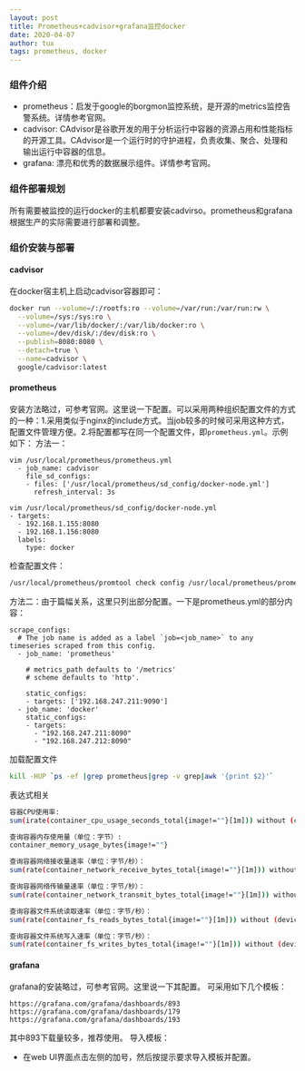 ```yaml
---
layout: post
title: Prometheus+cadvisor+grafana监控docker
date: 2020-04-07
author: tux
tags: prometheus, docker
---
```


### 组件介绍

- prometheus：启发于google的borgmon监控系统，是开源的metrics监控告警系统。详情参考官网。
- cadvisor: CAdvisor是谷歌开发的用于分析运行中容器的资源占用和性能指标的开源工具。CAdvisor是一个运行时的守护进程，负责收集、聚合、处理和输出运行中容器的信息。
- grafana: 漂亮和优秀的数据展示组件。详情参考官网。

### 组件部署规划

所有需要被监控的运行docker的主机都要安装cadvirso。prometheus和grafana根据生产的实际需要进行部署和调整。

### 组价安装与部署

#### cadvisor
在docker宿主机上启动cadvisor容器即可：
```bash
docker run --volume=/:/rootfs:ro --volume=/var/run:/var/run:rw \
  --volume=/sys:/sys:ro \
  --volume=/var/lib/docker/:/var/lib/docker:ro \
  --volume=/dev/disk/:/dev/disk:ro \
  --publish=8080:8080 \
  --detach=true \
  --name=cadvisor \
  google/cadvisor:latest
```

#### prometheus

安装方法略过，可参考官网。这里说一下配置。可以采用两种组织配置文件的方式的一种：1.采用类似于nginx的include方式。当job较多的时候可采用这种方式，配置文件管理方便。2.将配置都写在同一个配置文件，即`prometheus.yml`。示例如下：
方法一：
```
vim /usr/local/prometheus/prometheus.yml 
  - job_name: cadvisor
    file_sd_configs:
    - files: ['/usr/local/prometheus/sd_config/docker-node.yml']
      refresh_interval: 3s

vim /usr/local/prometheus/sd_config/docker-node.yml
- targets:
  - 192.168.1.155:8080
  - 192.168.1.156:8080
  labels:
    type: docker
```
检查配置文件：
```bash
/usr/local/prometheus/promtool check config /usr/local/prometheus/prometheus.yml
```

方法二：由于篇幅关系，这里只列出部分配置。一下是prometheus.yml的部分内容：
```
scrape_configs:
  # The job name is added as a label `job=<job_name>` to any timeseries scraped from this config.
  - job_name: 'prometheus'
 
    # metrics_path defaults to '/metrics'
    # scheme defaults to 'http'.
 
    static_configs:
    - targets: ['192.168.247.211:9090']
  - job_name: 'docker'
    static_configs:
    - targets:
      - "192.168.247.211:8090"
      - "192.168.247.212:8090"
```
加载配置文件
```bash
kill -HUP `ps -ef |grep prometheus|grep -v grep|awk '{print $2}'`
```
表达式相关
```bash
容器CPU使用率:
sum(irate(container_cpu_usage_seconds_total{image!=""}[1m])) without (cpu)

查询容器内存使用量（单位：字节）:
container_memory_usage_bytes{image!=""}

查询容器网络接收量速率（单位：字节/秒）：
sum(rate(container_network_receive_bytes_total{image!=""}[1m])) without (interface)

查询容器网络传输量速率（单位：字节/秒）：
sum(rate(container_network_transmit_bytes_total{image!=""}[1m])) without (interface)

查询容器文件系统读取速率（单位：字节/秒）：
sum(rate(container_fs_reads_bytes_total{image!=""}[1m])) without (device)

查询容器文件系统写入速率（单位：字节/秒）：
sum(rate(container_fs_writes_bytes_total{image!=""}[1m])) without (device)
```
#### grafana

grafana的安装略过，可参考官网。这里说一下其配置。
可采用如下几个模板：
```
https://grafana.com/grafana/dashboards/893
https://grafana.com/grafana/dashboards/179
https://grafana.com/grafana/dashboards/193
```
其中893下载量较多，推荐使用。
导入模板：
- 在web UI界面点击左侧的加号，然后按提示要求导入模板并配置。
